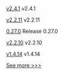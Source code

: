 
[v2.4.1](https://github.com/hyperledger/fabric/releases/tag/v2.4.1) v2.4.1

[v2.2.11](https://github.com/hyperledger/fabric-sdk-node/releases/tag/v2.2.11) v2.2.11

[0.27.0](https://github.com/hyperledger/aries-vcx/releases/tag/0.27.0) Release 0.27.0

[v2.2.10](https://github.com/hyperledger/fabric-sdk-java/releases/tag/v2.2.10) v2.2.10

[v1.4.14](https://github.com/hyperledger/fabric-sdk-java/releases/tag/v1.4.14) v1.4.14


[See more >>>](https://start-here.hyperledger.org/releases)
